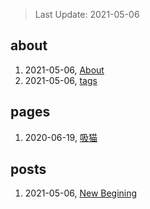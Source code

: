 > Last Update: 2021-05-06

## about
1. 2021-05-06, [About](about/me.md)
1. 2021-05-06, [tags](about/tags.md)
## pages
1. 2020-06-19, [吸猫](pages/吸猫.md)
## posts
1. 2021-05-06, [New Begining](posts/bookmarks.md)